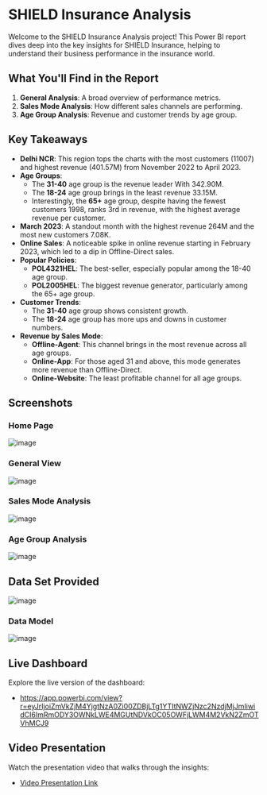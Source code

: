 # SHIELD Insurance Analysis

Welcome to the SHIELD Insurance Analysis project! This Power BI report dives deep into the key insights for SHIELD Insurance, helping to understand their business performance in the insurance world.

## What You'll Find in the Report

1. **General Analysis**: A broad overview of performance metrics.
2. **Sales Mode Analysis**: How different sales channels are performing.
3. **Age Group Analysis**: Revenue and customer trends by age group.

## Key Takeaways

- **Delhi NCR**: This region tops the charts with the most customers (11007) and highest revenue (401.57M) from November 2022 to April 2023.
- **Age Groups**: 
  - The **31-40** age group is the revenue leader With 342.90M.
  - The **18-24** age group brings in the least revenue 33.15M.
  - Interestingly, the **65+** age group, despite having the fewest customers 1998, ranks 3rd in revenue, with the highest average revenue per customer.
- **March 2023**: A standout month with the highest revenue 264M and the most new customers 7.08K.
- **Online Sales**: A noticeable spike in online revenue starting in February 2023, which led to a dip in Offline-Direct sales.
- **Popular Policies**:
  - **POL4321HEL**: The best-seller, especially popular among the 18-40 age group.
  - **POL2005HEL**: The biggest revenue generator, particularly among the 65+ age group.
- **Customer Trends**:
  - The **31-40** age group shows consistent growth.
  - The **18-24** age group has more ups and downs in customer numbers.
- **Revenue by Sales Mode**:
  - **Offline-Agent**: This channel brings in the most revenue across all age groups.
  - **Online-App**: For those aged 31 and above, this mode generates more revenue than Offline-Direct.
  - **Online-Website**: The least profitable channel for all age groups.

## Screenshots
### Home Page
![image](https://github.com/user-attachments/assets/c69b420d-6e2a-49e9-956c-8ef00b1d743c)

### General View
![image](https://github.com/user-attachments/assets/824d4d35-43f5-4c8c-8813-a385d121d8bd)

### Sales Mode Analysis
![image](https://github.com/user-attachments/assets/730041c0-77bc-4de3-86d9-691accaaad5a)

### Age Group Analysis
![image](https://github.com/user-attachments/assets/056b5432-82dc-45c5-b43b-0209e034a6ee)

## Data Set Provided
![image](https://github.com/user-attachments/assets/21d5956f-db96-45df-ad7e-18fd7d537a33)

### Data Model
![image](https://github.com/user-attachments/assets/0ce22a12-07bc-4a19-bb66-e630d4880339)


## Live Dashboard
Explore the live version of the dashboard:
- https://app.powerbi.com/view?r=eyJrIjoiZmVkZjM4YjgtNzA0Zi00ZDBjLTg1YTItNWZjNzc2NzdjMjJmIiwidCI6ImRmODY3OWNkLWE4MGUtNDVkOC05OWFjLWM4M2VkN2ZmOTVhMCJ9

## Video Presentation
Watch the presentation video that walks through the insights:
- [Video Presentation Link](link_to_video_presentation)
